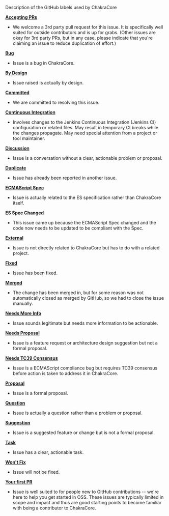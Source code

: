 Description of the GitHub labels used by ChakraCore

[**Accepting PRs**](https://github.com/Microsoft/ChakraCore/issues/Accepting%20PRs)

 - We welcome a 3rd party pull request for this issue. It is specifically well suited for outside contributors and is up for grabs. (Other issues are okay for 3rd party PRs, but in any case, please indicate that you're claiming an issue to reduce duplication of effort.)

[**Bug**](https://github.com/Microsoft/ChakraCore/issues/Bug)

 - Issue is a bug in ChakraCore.

[**By Design**](https://github.com/Microsoft/ChakraCore/issues/By%20Design)

 - Issue raised is actually by design.

[**Committed**](https://github.com/Microsoft/ChakraCore/issues/Committed)

 - We are committed to resolving this issue.

[**Continuous Integration**](https://github.com/Microsoft/ChakraCore/issues/Continuous%20Integration)

 - Involves changes to the Jenkins Continuous Integration (Jenkins CI) configuration or related files. May result in temporary CI breaks while the changes propagate. May need special attention from a project or tool maintainer.

[**Discussion**](https://github.com/Microsoft/ChakraCore/issues/Discussion)

 - Issue is a conversation without a clear, actionable problem or proposal.

[**Duplicate**](https://github.com/Microsoft/ChakraCore/issues/Duplicate)

 - Issue has already been reported in another issue.

[**ECMAScript Spec**](https://github.com/Microsoft/ChakraCore/issues/ECMAScript%20Spec)

 - Issue is actually related to the ES specification rather than ChakraCore itself.

[**ES Spec Changed**](https://github.com/Microsoft/ChakraCore/issues/ES%20Spec%20Changed)

 - This issue came up because the ECMAScript Spec changed and the code now needs to be updated to be compliant with the Spec.

[**External**](https://github.com/Microsoft/ChakraCore/issues/External)

 - Issue is not directly related to ChakraCore but has to do with a related project.

[**Fixed**](https://github.com/Microsoft/ChakraCore/issues/Fixed)

 - Issue has been fixed.

[**Merged**](https://github.com/Microsoft/ChakraCore/issues/Merged)

 - The change has been merged in, but for some reason was not automatically closed as merged by GitHub, so we had to close the issue manually.

[**Needs More Info**](https://github.com/Microsoft/ChakraCore/issues/Needs%20More%20Info)

 - Issue sounds legitimate but needs more information to be actionable.

[**Needs Proposal**](https://github.com/Microsoft/ChakraCore/issues/Needs%20Proposal)

 - Issue is a feature request or architecture design suggestion but not a formal proposal.

[**Needs TC39 Consensus**](https://github.com/Microsoft/ChakraCore/issues/Needs%20TC39%20Consensus)

 - Issue is a ECMAScript compliance bug but requires TC39 consensus before action is taken to address it in ChakraCore.

[**Proposal**](https://github.com/Microsoft/ChakraCore/issues/Proposal)

 - Issue is a formal proposal.

[**Question**](https://github.com/Microsoft/ChakraCore/issues/Question)

 - Issue is actually a question rather than a problem or proposal.

[**Suggestion**](https://github.com/Microsoft/ChakraCore/issues/Suggestion)

 - Issue is a suggested feature or change but is not a formal proposal.

[**Task**](https://github.com/Microsoft/ChakraCore/issues/Task)

 - Issue has a clear, actionable task.

[**Won't Fix**](https://github.com/Microsoft/ChakraCore/issues/Won't%20Fix)

 - Issue will not be fixed.

[**Your first PR**](https://github.com/Microsoft/ChakraCore/issues/Your%20first%20PR)

 - Issue is well suited to for people new to GitHub contributions -- we're here to help you get started in OSS.  These issues are typically limited in scope and impact and thus are good starting points to become familiar with being a contributor to ChakraCore.

